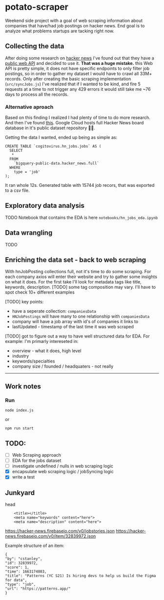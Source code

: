 # potato-scraper
Weekend side project with a goal of web scraping information about companies that have/had job postings on hacker news.
End goal is to analyze what problems startups are tacking right now.

## Collecting the data
After doing some research on [hacker news](https://news.ycombinator.com/) I've found out that they have a [public web API](https://github.com/HackerNews/API) and decided to use it. **That was a huge mistake.** this Web API is pretty simple, it does not have specific endpoints to only filter job postings, so in order to gather my dataset I would have to crawl all 33M+ records. Only after creating the basic scraping implementation (`src/syncJobs.js`) I've realized that if I wanted to be kind, and fire 5 requests at a time to not trigger any 429 errors it would still take me ~76 days to process all the records.

### Alternative aproach
Based on this finding I realized I had plenty of time to do more research. And then I've found [this](https://console.cloud.google.com/marketplace/details/y-combinator/hacker-news). Google Cloud hosts full Hacker News board database in it's public dataset repository 🤦‍♂️.

Getting the data I wanted, ended up being as simple as:
```
CREATE TABLE `cogitovirus.hn_jobs.jobs` AS (
  SELECT
   *
  FROM
    `bigquery-public-data.hacker_news.full`
  WHERE
    type = 'job'
);
```
It ran whole 12s. Generated table with 15744 job recors, that was exported to a csv file.

## Exploratory data analysis
TODO
Notebook that contains the EDA is here `notebooks/hn_jobs_eda.ipynb`

## Data wrangling
TODO

## Enriching the data set - back to web scraping
With hnJobPosting collections full, not it's time to do some scraping.
For each company axios will enter their website and try to gather some insights on what it does.
For the first take I'll look for metadata tags like title, keywords, description.
[TODO] some tag composition may vary. I'll have to spot check 10+ different examples

[TODO] key points:
- have a seperate collection: `companiesData`
- `HNJobPostings` will have many to one relationship with `companiesData`
- company will have a job array with id's of companies it links to
- lastUpdated - timestamp of the last time it was web scraped

[TODO] got to figure out a way to have well structured data for EDA. For example:
I'm primarly intereseted in:
- overview - what it does, high level
- industry
- keywords/specialties
- company size / founded / headquaters - not really

------------------------
## Work notes

### Run
```
node index.js
```
or
```
npm run start
```
## TODO:
- [ ] Web Scraping approach
- [ ] EDA for the jobs dataset
- [ ] investigate undefined / nulls in web scraping logic
- [x] encapsulate web scraping logic / jobSyncing logic
- [x] write a test

## Junkyard

head
```
    <title></title>
    <meta name="keywords" content="here">
    <meta name="description" content="here">
```


https://hacker-news.firebaseio.com/v0/jobstories.json
https://hacker-news.firebaseio.com/v0/item/32839972.json


Example structure of an item:
```
{
"by": "cstanley",
"id": 32839972,
"score": 1,
"time": 1663174803,
"title": "Patterns (YC S21) Is hiring devs to help us build the Figma for data",
"type": "job",
"url": "https://patterns.app/"
}
```